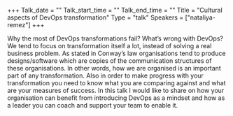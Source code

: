 +++
Talk_date = ""
Talk_start_time = ""
Talk_end_time = ""
Title = "Cultural aspects of DevOps transformation"
Type = "talk"
Speakers = ["nataliya-remez"]
+++

Why the most of DevOps transformations fail? What’s wrong with DevOps?
We tend to focus on transformation itself a lot, instead of solving a real business problem. As stated in Conway’s law organisations tend to produce designs/software which are copies of the communication structures of these organisations. In other words, how we are organised is an important part of any transformation. Also in order to make progress with your transformation you need to know what you are comparing against and what are your measures of success. In this talk I would like to share on how your organisation can benefit from introducing DevOps as a mindset and how as a leader you can coach and support your team to enable it.